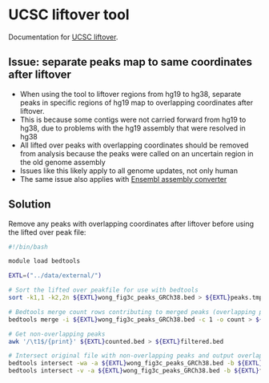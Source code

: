 # UCSC liftover tool

Documentation for [UCSC liftover](https://genome.ucsc.edu/cgi-bin/hgLiftOver).

## Issue: separate peaks map to same coordinates after liftover

- When using the tool to liftover regions from hg19 to hg38, separate peaks in specific regions of hg19 map to overlapping coordinates after liftover.
- This is because some contigs were not carried forward from hg19 to hg38, due to problems with the hg19 assembly that were resolved in hg38
- All lifted over peaks with overlapping coordinates should be removed from analysis because the peaks were called on an uncertain region in the old genome assembly
- Issues like this likely apply to all genome updates, not only human
- The same issue also applies with [Ensembl assembly converter](https://www.ensembl.org/Homo_sapiens/Tools/AssemblyConverter)

## Solution

Remove any peaks with overlapping coordinates after liftover before using the lifted over peak file:

```bash
#!/bin/bash

module load bedtools

EXTL=("../data/external/")

# Sort the lifted over peakfile for use with bedtools
sort -k1,1 -k2,2n ${EXTL}wong_fig3c_peaks_GRCh38.bed > ${EXTL}peaks.tmp && mv ${EXTL}peaks.tmp ${EXTL}wong_fig3c_peaks_GRCh38.bed

# Bedtools merge count rows contributing to merged peaks (overlapping peaks will have count > 1)
bedtools merge -i ${EXTL}wong_fig3c_peaks_GRCh38.bed -c 1 -o count > ${EXTL}counted.bed

# Get non-overlapping peaks
awk '/\t1$/{print}' ${EXTL}counted.bed > ${EXTL}filtered.bed

# Intersect original file with non-overlapping peaks and output overlapping peaks
bedtools intersect -wa -a ${EXTL}wong_fig3c_peaks_GRCh38.bed -b ${EXTL}filtered.bed > ${EXTL}wong_fig3c_peaks_GRCh38_correct_liftover.bed
bedtools intersect -v -a ${EXTL}wong_fig3c_peaks_GRCh38.bed -b ${EXTL}filtered.bed > ${EXTL}wong_fig3c_peaks_GRCh38_overlapping.bed
```
